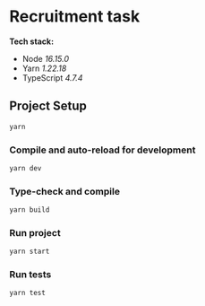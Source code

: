 # Recruitment task

**Tech stack:**

- Node _16.15.0_
- Yarn _1.22.18_
- TypeScript _4.7.4_

## Project Setup

```sh
yarn
```

### Compile and auto-reload for development

```sh
yarn dev
```

### Type-check and compile

```sh
yarn build
```

### Run project

```sh
yarn start
```

### Run tests

```sh
yarn test
```
